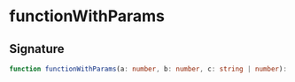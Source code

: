 # functionWithParams

## Signature

```typescript
function functionWithParams(a: number, b: number, c: string | number): number {}
```
